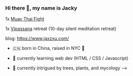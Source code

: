 ### Hi there 👋, my name is Jacky 



1x [Muay Thai Fight](https://youtu.be/NSNgyCN6xHs)

1x [Vipassana](https://www.dhamma.org) retreat (10-day silent meditation retreat)


blog: https://www.jaxzxu.com/



- :cn: born in China, raised in NYC :statue_of_liberty:
- 🌱 currently learning web dev (HTML / CSS / Javascript)



- 🤔 currently intrigued by trees, plants, and mycology 
-->
